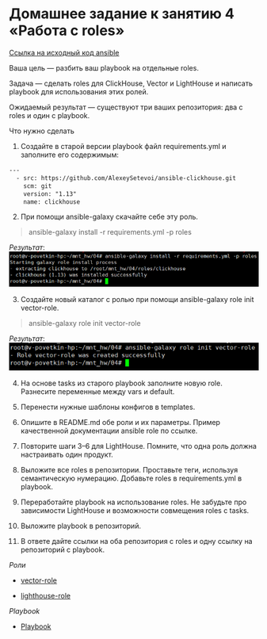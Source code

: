# Домашнее задание к занятию 4 «Работа с roles»

[Ссылка на исходный код ansible](./home_work/mnt_03/)

Ваша цель — разбить ваш playbook на отдельные roles.

Задача — сделать roles для ClickHouse, Vector и LightHouse и написать playbook для использования этих ролей.

Ожидаемый результат — существуют три ваших репозитория: два с roles и один с playbook.

Что нужно сделать

1. Создайте в старой версии playbook файл requirements.yml и заполните его содержимым:

```YML
---
  - src: https://github.com/AlexeySetevoi/ansible-clickhouse.git
    scm: git
    version: "1.13"
    name: clickhouse 
```

2. При помощи ansible-galaxy скачайте себе эту роль.

> ansible-galaxy install -r requirements.yml -p roles

*Результат*: ![mnt4-task2-1](./home_work/mnt_04/screenshots/Screenshot_2.png)

3. Создайте новый каталог с ролью при помощи ansible-galaxy role init vector-role.

> ansible-galaxy role init vector-role

*Результат*: ![mnt4-task3-1](./home_work/mnt_04/screenshots/Screenshot_3.png)

4. На основе tasks из старого playbook заполните новую role. Разнесите переменные между vars и default.

5. Перенести нужные шаблоны конфигов в templates.

6. Опишите в README.md обе роли и их параметры. Пример качественной документации ansible role по ссылке.

7. Повторите шаги 3–6 для LightHouse. Помните, что одна роль должна настраивать один продукт.

8. Выложите все roles в репозитории. Проставьте теги, используя семантическую нумерацию. Добавьте roles в requirements.yml в playbook.

9. Переработайте playbook на использование roles. Не забудьте про зависимости LightHouse и возможности совмещения roles с tasks.

10. Выложите playbook в репозиторий.

11. В ответе дайте ссылки на оба репозитория с roles и одну ссылку на репозиторий с playbook.

*Роли*

* [vector-role](https://github.com/bova/vector-role.git)

* [lighthouse-role](https://github.com/bova/lighthouse-role.git)

*Playbook*

* [Playbook](./home_work/mnt_04/site.yml)